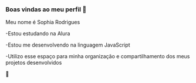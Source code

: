 ### Boas vindas ao meu perfil 💙

Meu nome é Sophia Rodrigues 

-Estou estudando na Alura 

-Estou me desenvolvendo na linguagem JavaScript

-Utilizo esse espaço para minha organização e compartilhamento dos meus projetos desenvolvidos

🌻
